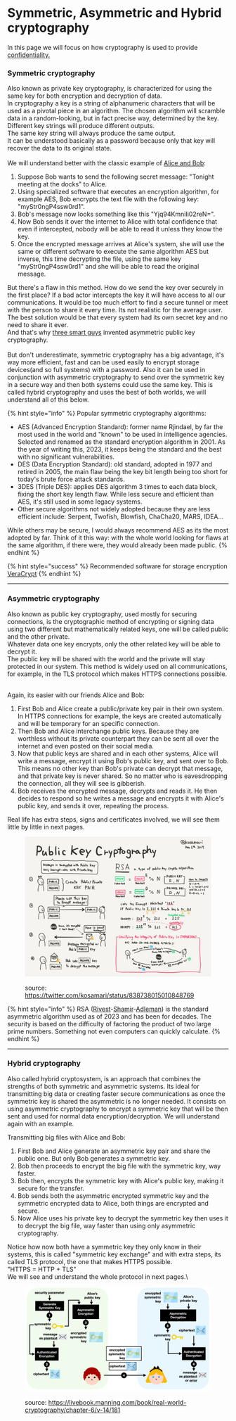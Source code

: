 # Symmetric, Asymmetric and Hybrid cryptography

In this page we will focus on how cryptography is used to provide [confidentiality.](../cia-triad-confidentiality-integrity-and-availability.md)&#x20;

### Symmetric cryptography

Also known as private key cryptography, is characterized for using the same key for both encryption and decryption of data. \
In cryptography a key is a string of alphanumeric characters that will be used as a pivotal piece in an algorithm. The chosen algorithm will scramble data in a random-looking, but in fact precise way, determined by the key. \
Different key strings will produce different outputs. \
The same key string will always produce the same output.\
It can be understood basically as a password because only that key will recover the data to its original state. \
\
We will understand better with the classic example of [Alice and Bob](https://en.wikipedia.org/wiki/Alice\_and\_Bob):

1. Suppose Bob wants to send the following secret message: "Tonight meeting at the docks" to Alice.
2. Using specialized software that executes an encryption algorithm, for example AES, Bob encrypts the text file with the following key: "myStr0ngP4ssw0rd1".
3. Bob's message now looks something like this "Yjq94KmniIi02reN=".
4. Now Bob sends it over the internet to Alice with total confidence that even if intercepted, nobody will be able to read it unless they know the key.
5. Once the encrypted message arrives at Alice's system, she will use the same or different software to execute the same algorithm AES but inverse, this time decrypting the file, using the same key "myStr0ngP4ssw0rd1" and she will be able to read the original message.

But there's a flaw in this method. How do we send the key over securely in the first place? If a bad actor intercepts the key it will have access to all our communications. It would be too much effort to find a secure tunnel or meet with the person to share it every time. Its not realistic for the average user. \
The best solution would be that every system had its own secret key and no need to share it ever.\
And that's why [three](https://en.wikipedia.org/wiki/Whitfield\_Diffie)[ ](https://en.wikipedia.org/wiki/Whitfield\_Diffie)[smart ](https://en.wikipedia.org/wiki/Martin\_Hellman)[guys](https://en.wikipedia.org/wiki/Ralph\_Merkle) invented asymmetric public key cryptography.\
\
But don't underestimate, symmetric cryptography has a big advantage, it's way more efficient, fast and can be used easily to encrypt storage devices(and so full systems) with a password. Also it can be used in conjunction with asymmetric cryptography to send over the symmetric key in a secure way and then both systems could use the same key. This is called hybrid cryptography and uses the best of both worlds, we will understand all of this below.

{% hint style="info" %}
Popular symmetric cryptography algorithms:&#x20;

* AES (Advanced Encryption Standard): former name Rjindael, by far the most used in the world and "known" to be used in intelligence agencies. Selected and renamed as the standard encryption algorithm in 2001. As the year of writing this, 2023, it keeps being the standard and the best with no significant vulnerabilities.
* DES (Data Encryption Standard): old standard, adopted in 1977 and retired in 2005, the main flaw being the key bit length being too short for today's brute force attack standards.
* 3DES (Triple DES): applies DES algorithm 3 times to each data block, fixing the short key length flaw. While less secure and efficient than AES, it's still used in some legacy systems.
* Other secure algorithms not widely adopted because they are less efficient include: Serpent, Twofish, Blowfish, ChaCha20, MARS, IDEA...

While others may be secure, I would always recommend AES as its the most adopted by far. Think of it this way: with the whole world looking for flaws at the same algorithm, if there were, they would already been made public.
{% endhint %}

{% hint style="success" %}
Recommended software for storage encryption [VeraCrypt](https://www.veracrypt.fr/en/Home.html)
{% endhint %}

***

### Asymmetric cryptography

Also known as public key cryptography, used mostly for securing connections, is the cryptographic method of encrypting or signing data using two different but mathematically related keys, one will be called public and the other private. \
Whatever data one key encrypts, only the other related key will be able to decrypt it.\
The public key will be shared with the world and the private will stay protected in our system. This method is widely used on all communications, for example, in the TLS protocol which makes HTTPS connections possible.

\
Again, its easier with our friends Alice and Bob:

1. First Bob and Alice create a public/private key pair in their own system. In HTTPS connections for example, the keys are created automatically and will be temporary for an specific connection.
2. Then Bob and Alice interchange public keys. Because they are worthless without its private counterpart they can be sent all over the internet and even posted on their social media.
3. Now that public keys are shared and in each other systems, Alice will write a message, encrypt it using Bob's public key, and sent over to Bob. This means no other key than Bob's private can decrypt that message, and that private key is never shared. So no matter who is eavesdropping the connection, all they will see is gibberish.&#x20;
4. Bob receives the encrypted message, decrypts and reads it. He then decides to respond so he writes a message and encrypts it with Alice's public key, and sends it over, repeating the process.

Real life has extra steps, signs and certificates involved, we will see them little by little in next pages.

<figure><img src="../../.gitbook/assets/publicKey_Cryptography.jpeg" alt=""><figcaption><p>source: <a href="https://twitter.com/kosamari/status/838738015010848769">https://twitter.com/kosamari/status/838738015010848769</a> </p></figcaption></figure>

{% hint style="info" %}
RSA ([Rivest](https://en.wikipedia.org/wiki/Ron\_Rivest)-[Shamir](https://en.wikipedia.org/wiki/Adi\_Shamir)-[Adleman](https://en.wikipedia.org/wiki/Leonard\_Adleman)) is the standard asymmetric algorithm used as of 2023 and has been for decades. The security is based on the difficulty of factoring the product of two large prime numbers. Something not even computers can quickly calculate.&#x20;
{% endhint %}

***

### Hybrid cryptography

Also called hybrid cryptosystem, is an approach that combines the strengths of both symmetric and asymmetric systems. Its ideal for transmitting big data or creating faster secure communications as once the symmetric key is shared the asymmetric is no longer needed. It consists on using asymmetric cryptography to encrypt a symmetric key that will be then sent and used for normal data encryption/decryption. We will understand again with an example.

Transmitting big files with Alice and Bob:

1. First Bob and Alice generate an asymmetric key pair and share the public one. But only Bob generates a symmetric key.
2. Bob then proceeds to encrypt the big file with the symmetric key, way faster.
3. Bob then, encrypts the symmetric key with Alice's public key, making it secure for the transfer.
4. Bob sends both the asymmetric encrypted symmetric key and the symmetric encrypted data to Alice, both things are encrypted and secure.
5. Now Alice uses his private key to decrypt the symmetric key then uses it to decrypt the big file, way faster than using only asymmetric cryptography.

Notice how now both have a symmetric key they only know in their systems, this is called "symmetric key exchange" and with extra steps, its called TLS protocol, the one that makes HTTPS possible. \
"HTTPS = HTTP + TLS"\
We will see and understand the whole protocol in next pages.\


<figure><img src="../../.gitbook/assets/hybridCryptography.png" alt=""><figcaption><p>source: <a href="https://livebook.manning.com/book/real-world-cryptography/chapter-6/v-14/181">https://livebook.manning.com/book/real-world-cryptography/chapter-6/v-14/181</a> </p></figcaption></figure>
